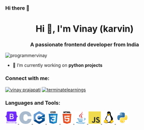 ### Hi there 👋


<h1 align="center">Hi 👋, I'm Vinay (karvin)</h1>
<h3 align="center">A passionate frontend developer from India</h3>

<p align="left"> <img src="https://komarev.com/ghpvc/?username=programmervinay&label=Profile%20views&color=0e75b6&style=flat" alt="programmervinay" /> </p>

- 🔭 I’m currently working on **python projects**

<h3 align="left">Connect with me:</h3>
<p align="left">
<a href="https://fb.com/vinay prajapati" target="blank"><img align="center" src="https://cdn.jsdelivr.net/npm/simple-icons@3.0.1/icons/facebook.svg" alt="vinay prajapati" height="30" width="40" /></a>
<a href="https://www.youtube.com/channel/UCO3n_mr_e-BewMEAkrRYsiA" target="blank"><img align="center" src="https://cdn.jsdelivr.net/npm/simple-icons@3.0.1/icons/youtube.svg" alt="terminatelearnings" height="30" width="40" /></a>
</p>

<h3 align="left">Languages and Tools:</h3>
<p align="left"> <a href="https://getbootstrap.com" target="_blank"> <img src="https://raw.githubusercontent.com/devicons/devicon/master/icons/bootstrap/bootstrap-plain-wordmark.svg" alt="bootstrap" width="40" height="40"/> </a> <a href="https://www.cprogramming.com/" target="_blank"> <img src="https://raw.githubusercontent.com/devicons/devicon/master/icons/c/c-original.svg" alt="c" width="40" height="40"/> </a> <a href="https://www.w3schools.com/cpp/" target="_blank"> <img src="https://raw.githubusercontent.com/devicons/devicon/master/icons/cplusplus/cplusplus-original.svg" alt="cplusplus" width="40" height="40"/> </a> <a href="https://www.w3schools.com/css/" target="_blank"> <img src="https://raw.githubusercontent.com/devicons/devicon/master/icons/css3/css3-original-wordmark.svg" alt="css3" width="40" height="40"/> </a> <a href="https://www.w3.org/html/" target="_blank"> <img src="https://raw.githubusercontent.com/devicons/devicon/master/icons/html5/html5-original-wordmark.svg" alt="html5" width="40" height="40"/> </a> <a href="https://www.java.com" target="_blank"> <img src="https://raw.githubusercontent.com/devicons/devicon/master/icons/java/java-original.svg" alt="java" width="40" height="40"/> </a> <a href="https://developer.mozilla.org/en-US/docs/Web/JavaScript" target="_blank"> <img src="https://raw.githubusercontent.com/devicons/devicon/master/icons/javascript/javascript-original.svg" alt="javascript" width="40" height="40"/> </a> <a href="https://www.linux.org/" target="_blank"> <img src="https://raw.githubusercontent.com/devicons/devicon/master/icons/linux/linux-original.svg" alt="linux" width="40" height="40"/> </a> <a href="https://www.python.org" target="_blank"> <img src="https://raw.githubusercontent.com/devicons/devicon/master/icons/python/python-original.svg" alt="python" width="40" height="40"/> </a> </p>

